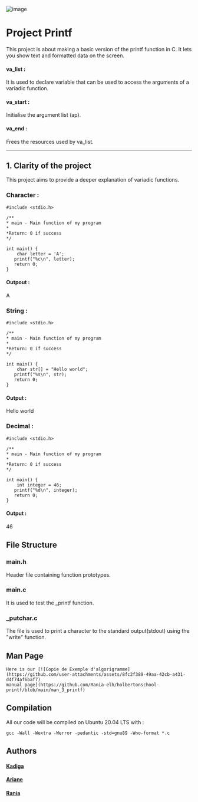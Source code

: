 ![image](https://github.com/user-attachments/assets/0dcd69da-1e4a-44ad-80c9-7076e68f92ea)
# Project Printf

This project is about making a basic version of the printf function in C. It lets you show text and formatted data on the screen.
#### va_list : 
It is used to declare variable that can be used to access the arguments of a variadic function.
#### va_start : 
Initialise the argument list (ap).
#### va_end : 
Frees the resources used by va_list.

---

## 1. Clarity of the project

This project aims to provide a deeper explanation of variadic functions.

### Character :
```
#include <stdio.h>

/**
* main - Main function of my program
*
*Return: 0 if success
*/
 
int main() {
    char letter = 'A';    
   printf("%c\n", letter); 
   return 0;
}
```
#### Outpout :

A

### String : 
```
#include <stdio.h>

/**
* main - Main function of my program
*
*Return: 0 if success
*/
 
int main() {
    char str[] = "Hello world";    
   printf("%s\n", str); 
   return 0;
}
```
#### Output :

Hello world

### Decimal : 
```
#include <stdio.h>

/**
* main - Main function of my program
*
*Return: 0 if success
*/
 
int main() {
    int integer = 46;    
   printf("%d\n", integer); 
   return 0;
}
```
#### Output : 

46

## File Structure

### main.h
Header file containing function prototypes.
### main.c
It is used to test the _printf function.
### _putchar.c
The file is used to print a character to the standard output(stdout) using the "write" function.

## Man Page
```
Here is our [![Copie de Exemple d'algorigramme](https://github.com/user-attachments/assets/8fc2f389-49aa-42cb-a431-d4f74af6baf7)
manual page](https://github.com/Rania-elh/holbertonschool-printf/blob/main/man_3_printf)
```
## Compilation
All our code will be compiled on Ubuntu 20.04 LTS with :

```
gcc -Wall -Wextra -Werror -pedantic -std=gnu89 -Wno-format *.c
```
## Authors
#### [Kadiga](https://github.com/Kadiga6)
#### [Ariane](https://github.com/a-ian3)
#### [Rania](https://github.com/Rania-elh)
